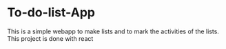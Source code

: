 # To-do-list-App
This is a simple webapp to make lists and to mark the activities of the lists. This project is done with react

